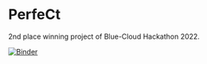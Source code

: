 # PerfeCt

2nd place winning project of Blue-Cloud Hackathon 2022.

[![Binder](https://mybinder.org/badge_logo.svg)](https://mybinder.org/v2/gh/QuantEcoLab/PerfeCt/main?labpath=perfect.ipynb)